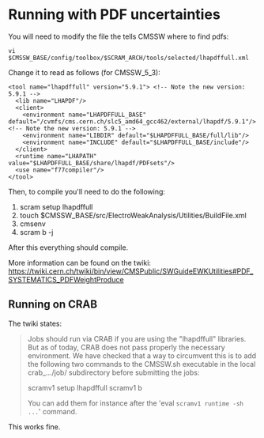 # Running with PDF uncertainties

You will need to modify the file the tells CMSSW where to find pdfs:

    vi $CMSSW_BASE/config/toolbox/$SCRAM_ARCH/tools/selected/lhapdffull.xml

Change it to read as follows (for CMSSW_5_3):

```
<tool name="lhapdffull" version="5.9.1"> <!-- Note the new version: 5.9.1 -->
  <lib name="LHAPDF"/>
  <client>
    <environment name="LHAPDFFULL_BASE" default="/cvmfs/cms.cern.ch/slc5_amd64_gcc462/external/lhapdf/5.9.1"/> <!-- Note the new version: 5.9.1 -->
    <environment name="LIBDIR" default="$LHAPDFFULL_BASE/full/lib"/>
    <environment name="INCLUDE" default="$LHAPDFFULL_BASE/include"/>
  </client>
  <runtime name="LHAPATH" value="$LHAPDFFULL_BASE/share/lhapdf/PDFsets"/>
  <use name="f77compiler"/>
</tool>

```

Then, to compile you'll need to do the following:

1. scram setup lhapdffull
2. touch $CMSSW_BASE/src/ElectroWeakAnalysis/Utilities/BuildFile.xml
3. cmsenv
4. scram b -j

After this everything should compile.

More information can be found on the twiki:
https://twiki.cern.ch/twiki/bin/view/CMSPublic/SWGuideEWKUtilities#PDF_SYSTEMATICS_PDFWeightProduce

## Running on CRAB

The twiki states:

> Jobs should run via CRAB if you are using the "lhapdffull" libraries. But as
> of today, CRAB does not pass properly the necessary environment. We have
> checked that a way to circumvent this is to add the following two commands to
> the CMSSW.sh executable in the local crab_.../job/ subdirectory before
> submitting the jobs: 
>
> scramv1 setup lhapdffull
> scramv1 b
>
> You can add them for instance after the 'eval `scramv1 runtime -sh ...`'
> command.

This works fine.
